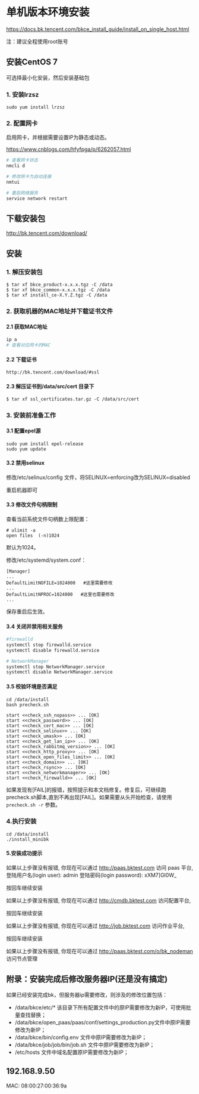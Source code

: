 # 单机版本环境安装

https://docs.bk.tencent.com/bkce_install_guide/install_on_single_host.html

注：建议全程使用root账号

## 安装CentOS 7

可选择最小化安装，然后安装基础包

### 1. 安装lrzsz

```
sudo yum install lrzsz
```

### 2. 配置网卡

启用网卡，并根据需要设置IP为静态或动态。

https://www.cnblogs.com/hfyfpga/p/6262057.html

```bash
# 查看网卡状态
nmcli d

# 修改网卡为自动连接
nmtui

# 重启网络服务
service network restart
```



## 下载安装包

http://bk.tencent.com/download/



## 安装

### 1. 解压安装包

```
$ tar xf bkce_product-x.x.x.tgz -C /data
$ tar xf bkce_common-x.x.x.tgz -C /data
$ tar xf install_ce-X.Y.Z.tgz -C /data
```

### 2. 获取机器的MAC地址并下载证书文件

#### 2.1 获取MAC地址

```bash
ip a
# 查看对应网卡的MAC
```

#### 2.2 下载证书

```
http://bk.tencent.com/download/#ssl
```

#### 2.3 解压证书到/data/src/cert 目录下

```
$ tar xf ssl_certificates.tar.gz -C /data/src/cert
```

### 3. 安装前准备工作

#### 3.1 配置epel源

```
sudo yum install epel-release
sudo yum update
```

#### 3.2 禁用selinux

修改/etc/selinux/config 文件，将SELINUX=enforcing改为SELINUX=disabled

重启机器即可   

#### 3.3 修改文件句柄限制

查看当前系统文件句柄数上限配置：

```
# ulimit -a
open files  (-n)1024
```

默认为1024。

修改/etc/systemd/system.conf：

```
[Manager]
...
DefaultLimitNOFILE=1024000   #这里需要修改
...
DefaultLimitNPROC=1024000   #这里也需要修改
...
```

保存重启后生效。

#### 3.4 关闭并禁用相关服务

```bash
#firewalld
systemctl stop firewalld.service
systemctl disable firewalld.service

# NetworkManager
systemctl stop NetworkManager.service
systemctl disable NetworkManager.service
```

#### 3.5 校验环境是否满足

```
cd /data/install
bash precheck.sh

start <<check_ssh_nopass>> ... [OK]
start <<check_password>> ... [OK]
start <<check_cert_mac>> ... [OK]
start <<check_selinux>> ... [OK]
start <<check_umask>> ... [OK]
start <<check_get_lan_ip>> ... [OK]
start <<check_rabbitmq_version>> ... [OK]
start <<check_http_proxy>> ... [OK]
start <<check_open_files_limit>> ... [OK]
start <<check_domain>> ... [OK]
start <<check_rsync>> ... [OK]
start <<check_networkmanager>> ... [OK]
start <<check_firewalld>> ... [OK]

```

如果发现有[FAIL]的报错，按照提示和本文档修复。修复后，可继续跑precheck.sh脚本,直到不再出现[FAIL]。如果需要从头开始检查，请使用 `precheck.sh -r` 参数。

### 4.执行安装

```
cd /data/install
./install_minibk
```

#### 5.安装成功提示

如果以上步骤没有报错, 你现在可以通过 http://paas.bktest.com 访问 paas 平台,
登陆用户名(login user): admin
登陆密码(login password): xXM7]GI0W_

 按回车继续安装



如果以上步骤没有报错, 你现在可以通过 http://cmdb.bktest.com 访问配置平台,

 按回车继续安装



如果以上步骤没有报错, 你现在可以通过 http://job.bktest.com 访问作业平台,

 按回车继续安装



如果以上步骤没有报错, 你现在可以通过 http://paas.bktest.com/o/bk_nodeman 访问节点管理





## 附录：安装完成后修改服务器IP(还是没有搞定)

如果已经安装完成bk，但服务器ip需要修改，则涉及的修改位置包括：

- /data/bkce/etc/* 该目录下所有配置文件中的原IP需要修改为新IP，可使用批量查找替换；
- /data/bkce/open_paas/paas/conf/settings_production.py文件中原IP需要修改为新IP；
- /data/bkce/bin/config.env 文件中原IP需要修改为新IP；
- /data/bkce/job/job/bin/job.sh 文件中原IP需要修改为新IP；
- /etc/hosts 文件中域名配置原IP需要修改为新IP；



## 192.168.9.50 

MAC: 	08:00:27:00:36:9a